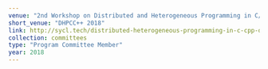 ```yaml
---
venue: "2nd Workshop on Distributed and Heterogeneous Programming in C/C++"
short_venue: "DHPCC++ 2018"
link: http://sycl.tech/distributed-heterogeneous-programming-in-c-cpp-dhpccpp18.html
collection: committees
type: "Program Committee Member"
year: 2018
---
```

